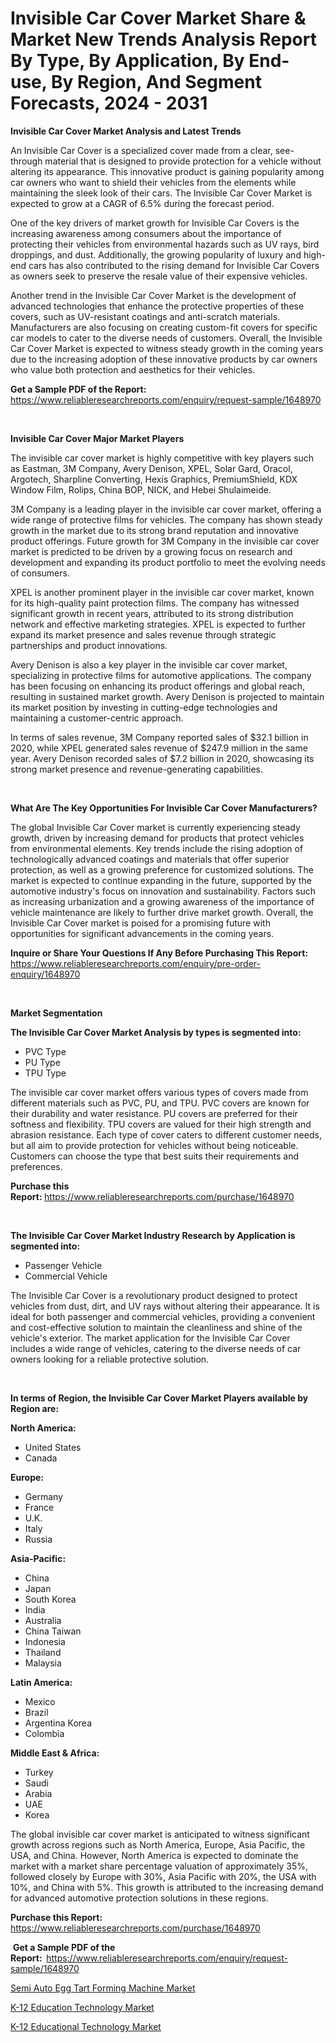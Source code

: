 <p><h1>Invisible Car Cover Market Share & Market New Trends Analysis Report By Type, By Application, By End-use, By Region, And Segment Forecasts, 2024 - 2031</h1></p><p><strong>Invisible Car Cover Market Analysis and Latest Trends</strong></p>
<p><p>An Invisible Car Cover is a specialized cover made from a clear, see-through material that is designed to provide protection for a vehicle without altering its appearance. This innovative product is gaining popularity among car owners who want to shield their vehicles from the elements while maintaining the sleek look of their cars. The Invisible Car Cover Market is expected to grow at a CAGR of 6.5% during the forecast period.</p><p>One of the key drivers of market growth for Invisible Car Covers is the increasing awareness among consumers about the importance of protecting their vehicles from environmental hazards such as UV rays, bird droppings, and dust. Additionally, the growing popularity of luxury and high-end cars has also contributed to the rising demand for Invisible Car Covers as owners seek to preserve the resale value of their expensive vehicles.</p><p>Another trend in the Invisible Car Cover Market is the development of advanced technologies that enhance the protective properties of these covers, such as UV-resistant coatings and anti-scratch materials. Manufacturers are also focusing on creating custom-fit covers for specific car models to cater to the diverse needs of customers. Overall, the Invisible Car Cover Market is expected to witness steady growth in the coming years due to the increasing adoption of these innovative products by car owners who value both protection and aesthetics for their vehicles.</p></p>
<p><strong>Get a Sample PDF of the Report:&nbsp;</strong> <a href="https://www.reliableresearchreports.com/enquiry/request-sample/1648970">https://www.reliableresearchreports.com/enquiry/request-sample/1648970</a></p>
<p>&nbsp;</p>
<p><strong>Invisible Car Cover Major Market Players</strong></p>
<p><p>The invisible car cover market is highly competitive with key players such as Eastman, 3M Company, Avery Denison, XPEL, Solar Gard, Oracol, Argotech, Sharpline Converting, Hexis Graphics, PremiumShield, KDX Window Film, Rolips, China BOP, NICK, and Hebei Shulaimeide. </p><p>3M Company is a leading player in the invisible car cover market, offering a wide range of protective films for vehicles. The company has shown steady growth in the market due to its strong brand reputation and innovative product offerings. Future growth for 3M Company in the invisible car cover market is predicted to be driven by a growing focus on research and development and expanding its product portfolio to meet the evolving needs of consumers.</p><p>XPEL is another prominent player in the invisible car cover market, known for its high-quality paint protection films. The company has witnessed significant growth in recent years, attributed to its strong distribution network and effective marketing strategies. XPEL is expected to further expand its market presence and sales revenue through strategic partnerships and product innovations.</p><p>Avery Denison is also a key player in the invisible car cover market, specializing in protective films for automotive applications. The company has been focusing on enhancing its product offerings and global reach, resulting in sustained market growth. Avery Denison is projected to maintain its market position by investing in cutting-edge technologies and maintaining a customer-centric approach.</p><p>In terms of sales revenue, 3M Company reported sales of $32.1 billion in 2020, while XPEL generated sales revenue of $247.9 million in the same year. Avery Denison recorded sales of $7.2 billion in 2020, showcasing its strong market presence and revenue-generating capabilities.</p></p>
<p>&nbsp;</p>
<p><strong>What Are The Key Opportunities For Invisible Car Cover Manufacturers?</strong></p>
<p><p>The global Invisible Car Cover market is currently experiencing steady growth, driven by increasing demand for products that protect vehicles from environmental elements. Key trends include the rising adoption of technologically advanced coatings and materials that offer superior protection, as well as a growing preference for customized solutions. The market is expected to continue expanding in the future, supported by the automotive industry's focus on innovation and sustainability. Factors such as increasing urbanization and a growing awareness of the importance of vehicle maintenance are likely to further drive market growth. Overall, the Invisible Car Cover market is poised for a promising future with opportunities for significant advancements in the coming years.</p></p>
<p><strong>Inquire or Share Your Questions If Any Before Purchasing This Report:</strong> <a href="https://www.reliableresearchreports.com/enquiry/pre-order-enquiry/1648970">https://www.reliableresearchreports.com/enquiry/pre-order-enquiry/1648970</a></p>
<p>&nbsp;</p>
<p><strong>Market Segmentation</strong></p>
<p><strong>The Invisible Car Cover Market Analysis by types is segmented into:</strong></p>
<p><ul><li>PVC Type</li><li>PU Type</li><li>TPU Type</li></ul></p>
<p><p>The invisible car cover market offers various types of covers made from different materials such as PVC, PU, and TPU. PVC covers are known for their durability and water resistance. PU covers are preferred for their softness and flexibility. TPU covers are valued for their high strength and abrasion resistance. Each type of cover caters to different customer needs, but all aim to provide protection for vehicles without being noticeable. Customers can choose the type that best suits their requirements and preferences.</p></p>
<p><strong>Purchase this Report:&nbsp;</strong><a href="https://www.reliableresearchreports.com/purchase/1648970">https://www.reliableresearchreports.com/purchase/1648970</a></p>
<p>&nbsp;</p>
<p><strong>The Invisible Car Cover Market Industry Research by Application is segmented into:</strong></p>
<p><ul><li>Passenger Vehicle</li><li>Commercial Vehicle</li></ul></p>
<p><p>The Invisible Car Cover is a revolutionary product designed to protect vehicles from dust, dirt, and UV rays without altering their appearance. It is ideal for both passenger and commercial vehicles, providing a convenient and cost-effective solution to maintain the cleanliness and shine of the vehicle's exterior. The market application for the Invisible Car Cover includes a wide range of vehicles, catering to the diverse needs of car owners looking for a reliable protective solution.</p></p>
<p>&nbsp;</p>
<p><strong>In terms of Region, the Invisible Car Cover Market Players available by Region are:</strong></p>
<p>
    <p> <strong> North America: </strong>
        <ul>
            <li>United States</li>
            <li>Canada</li>
        </ul>
        </p> 
    <p> <strong> Europe: </strong>
        <ul>
            <li>Germany</li>
            <li>France</li>
            <li>U.K.</li>
            <li>Italy</li>
            <li>Russia</li>
        </ul>
        </p> 
    <p> <strong> Asia-Pacific: </strong>
        <ul>
            <li>China</li>
            <li>Japan</li>
            <li>South Korea</li>
            <li>India</li>
            <li>Australia</li>
            <li>China Taiwan</li>
            <li>Indonesia</li>
            <li>Thailand</li>
            <li>Malaysia</li>
        </ul>
        </p> 
    <p> <strong> Latin America: </strong>
        <ul>
            <li>Mexico</li>
            <li>Brazil</li>
            <li>Argentina Korea</li>
            <li>Colombia</li>
        </ul>
        </p> 
    <p> <strong> Middle East & Africa: </strong>
        <ul>
            <li>Turkey</li>
            <li>Saudi</li>
            <li>Arabia</li>
            <li>UAE</li>
            <li>Korea</li>
        </ul>
    </p>
    </p>
<p><p>The global invisible car cover market is anticipated to witness significant growth across regions such as North America, Europe, Asia Pacific, the USA, and China. However, North America is expected to dominate the market with a market share percentage valuation of approximately 35%, followed closely by Europe with 30%, Asia Pacific with 20%, the USA with 10%, and China with 5%. This growth is attributed to the increasing demand for advanced automotive protection solutions in these regions.</p></p>
<p><strong>Purchase this Report: </strong><a href="https://www.reliableresearchreports.com/purchase/1648970">https://www.reliableresearchreports.com/purchase/1648970</a></p>
<p>&nbsp;<strong>Get a Sample PDF of the Report:&nbsp;&nbsp;</strong><a href="https://www.reliableresearchreports.com/enquiry/request-sample/1648970">https://www.reliableresearchreports.com/enquiry/request-sample/1648970</a></p>
<p><strong></strong></p>
<p><p><a href="https://view.publitas.com/reportprime-1/semi-auto-egg-tart-forming-machine-market-size-growth-and-forecast-from-2023-2030/">Semi Auto Egg Tart Forming Machine Market</a></p><p><a href="https://view.publitas.com/reportprime-1/k-12-education-technology-market-research-report-unlocks-analysis-on-the-market-financial-status-market-size-and-market-revenue-upto-2030/">K-12 Education Technology Market</a></p><p><a href="https://view.publitas.com/reportprime-1/k-12-educational-technology-market-size-share-trends-analysis-report-by-material-by-type-by-end-user-by-region-and-segment-forecasts-2023-2030/">K-12 Educational Technology Market</a></p></p>